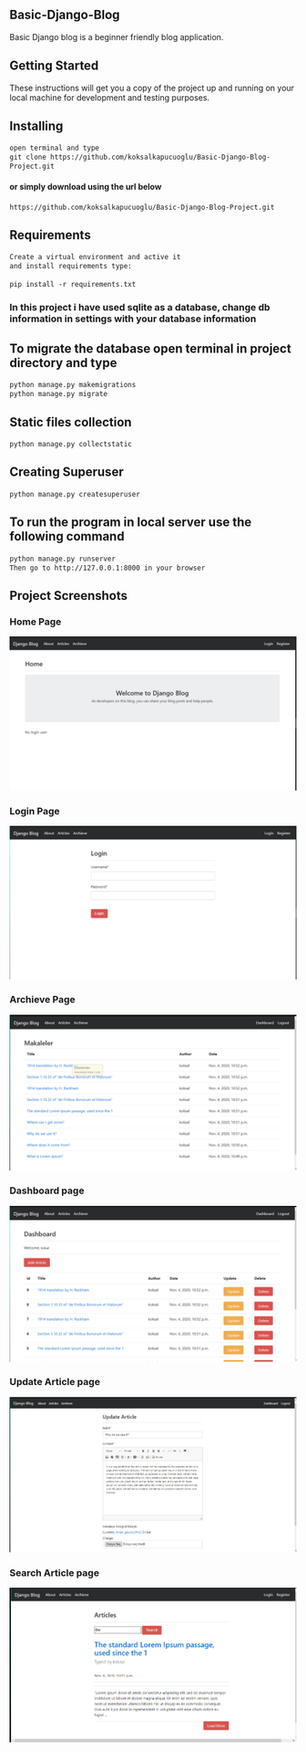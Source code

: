 ## Basic-Django-Blog
Basic Django blog is a beginner friendly blog application. 

## Getting Started
These instructions will get you a copy of the project up and running on your local machine for development and testing purposes.

## Installing
```
open terminal and type
git clone https://github.com/koksalkapucuoglu/Basic-Django-Blog-Project.git
```

#### or simply download using the url below
```
https://github.com/koksalkapucuoglu/Basic-Django-Blog-Project.git
```

## Requirements
```
Create a virtual environment and active it
and install requirements type:

pip install -r requirements.txt
```

### In this project i have used sqlite as a database, change db information in settings with your database information
## To migrate the database open terminal in project directory and type
```
python manage.py makemigrations
python manage.py migrate
```

## Static files collection
```
python manage.py collectstatic
```

## Creating Superuser
```
python manage.py createsuperuser
```


## To run the program in local server use the following command
```
python manage.py runserver
Then go to http://127.0.0.1:8000 in your browser
```

## Project Screenshots


### Home Page
![Home](https://github.com/koksalkapucuoglu/Basic-Django-Blog-Project/blob/master/basic_django_blog_ss/django_index.PNG)

### Login Page
![Login](https://github.com/koksalkapucuoglu/Basic-Django-Blog-Project/blob/master/basic_django_blog_ss/login%20fomr.PNG)

### Archieve Page
![Archieve](https://github.com/koksalkapucuoglu/Basic-Django-Blog-Project/blob/master/basic_django_blog_ss/archieve.PNG)

### Dashboard page
![Dashboard](https://github.com/koksalkapucuoglu/Basic-Django-Blog-Project/blob/master/basic_django_blog_ss/dashboard.PNG)

### Update Article page
![Update Articlet](https://github.com/koksalkapucuoglu/Basic-Django-Blog-Project/blob/master/basic_django_blog_ss/update.PNG)

### Search Article page
![ Search Article](https://github.com/koksalkapucuoglu/Basic-Django-Blog-Project/blob/master/basic_django_blog_ss/search.PNG)
